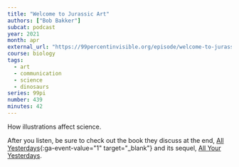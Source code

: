 ```yaml
---
title: "Welcome to Jurassic Art"
authors: ["Bob Bakker"]
subcat: podcast
year: 2021
month: apr
external_url: "https://99percentinvisible.org/episode/welcome-to-jurassic-art-redux/"
course: biology
tags:
  - art
  - communication
  - science
  - dinosaurs
series: 99pi
number: 439
minutes: 42
---
```


How illustrations affect science.

After you listen, be sure to check out the book they discuss at the end, [All Yesterdays](https://drive.google.com/file/d/1kgnBPzeiHM1mPLUuYp331ozQmX1DTfIO/view?usp=drivesdk){:ga-event-value="1" target="_blank"} and its sequel, [All Your Yesterdays](/content/monographs/all-yesterdays).
